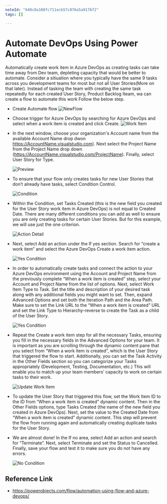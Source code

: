 ```yaml
---
noteId: "640c8a108fc711ecb57c076a5a9176f2"
tags: []

---
```


# Automate DevOps Using Power Automate

Automatically create work item in Azure DevOps as creating tasks can take time away from Dev team, depleting capacity that would be better to automate.
Consider a sitiuation where you typically have the same 9 tasks across you development teams for most but not all User Stories(More on that later). Instead of tasking the team with creating the same task repeatedly for each created User Story, Product Backlog Iteam, wa can create a flow to automate this work
Follow the below step.
* Create Automate flow 
  ![NewFlow](https://raw.githubusercontent.com/PrezSeah/galleryres/main/Power-Automate-BI/images/NewFlow.JPG)

* Choose trigger for Azure DevOps by searching for Azure DevOps and select when a work item is created and click Create.
  ![Work Item](https://raw.githubusercontent.com/PrezSeah/galleryres/main/Power-Automate-BI/images/WorkItemDevOps.JPG)

* In the next window, choose your organization's Account name from the available Account Name drop dwon
  https://AccountName.visualstudio.com). Next select the Project Name from the Project Name drop down (https://AccountName.visualstudio.com/ProjectName). Finally, select User Story for Type.

  ![Preview](https://raw.githubusercontent.com/PrezSeah/galleryres/main/Power-Automate-BI/images/AccountNameDevOps.JPG)

* To ensure that your flow only creates tasks for new User Stories that don’t already have tasks, select Condition Control.
  
  ![Condition](https://raw.githubusercontent.com/PrezSeah/galleryres/main/Power-Automate-BI/images/ActionDevOpsAutomate.JPG)

* Within the Condition, set Tasks Created (this is the new field you created for the User Story work item in Azure DevOps) is not equal to Created Date. There are many different conditions you can add as well to ensure you are only creating tasks for certain User Stories. But for this example, we will use just the one criterion.
  
  ![Action Detail](https://raw.githubusercontent.com/PrezSeah/galleryres/main/Power-Automate-BI/images/ConditionDevOps.JPG)

* Next, select Add an action under the If yes section. Search for “create a work item” and select the Azure DevOps Create a work item action.

  ![Yes Condition](https://raw.githubusercontent.com/PrezSeah/galleryres/main/Power-Automate-BI/images/YesConditionDevOps.JPG)

* In order to automatically create tasks and connect the action to your Azure DevOps environment using the Account and Project Name from the previously complete “When a work item is created” step, select your Account and Project Name from the list of options. Next, select Work Item Type to Task. Set the title and description of your desired task along with any additional fields you might want to set. Then, expand Advanced Options and set both the Iteration Path and the Area Path. Make sure to set the Link URL to the “When a work item is created” URL and set the Link Type to Hierarchy-reverse to create the Task as a child of the User Story.

  ![Yes Condition](https://raw.githubusercontent.com/PrezSeah/galleryres/main/Power-Automate-BI/images/YesDetailsDevOps.JPG)

* Repeat the Create a work item step for all the necessary Tasks, ensuring you fill in the necessary fields in the Advanced Options for your team. It is important as you are scrolling through the dynamic content pane that you select from “When a work item is created”, which is the User Story that triggered the flow to start. Additionally, you can set the Task Activity in the Other Fields section so you can categorize your Tasks appropriately (Development, Testing, Documentation, etc.) This will enable you to match up your team members’ capacity to work on certain tasks to their work.

  ![Update Work Item](https://raw.githubusercontent.com/PrezSeah/galleryres/main/Power-Automate-BI/images/UpdateWorkItemDevOps.JPG)

* To update the User Story that triggered this flow, set the Work Item ID to the ID from “When a work item is created” dynamic content. Then in the Other Fields options, type Tasks Created (the name of the new field you created in Azure DevOps). Next, set the value to the Created Date from “When a work item is created” dynamic content. This step will prevent the flow from running again and automatically creating duplicate tasks for the User Story.  

* We are almost done! In the If no area, select Add an action and search for “Terminate”. Next, select Terminate and set the Status to Cancelled. Finally, save your flow and test it to make sure you do not have any errors.

  ![No Condition](https://raw.githubusercontent.com/PrezSeah/galleryres/main/Power-Automate-BI/images/NoCondition.JPG)

## Reference Link
* https://powerobjects.com/flow/automation-using-flow-and-azure-devops/